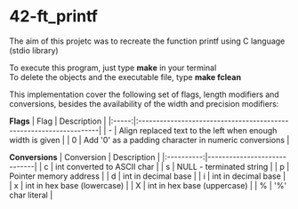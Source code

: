 # 42-ft_printf

The aim of this projetc was to recreate the function printf using C language (stdio library)

To execute this program, just type **make** in your terminal  
To delete the objects and the executable file, type **make fclean**   


This implementation cover the following set of flags, length modifiers and conversions, besides the availability of the width and precision modifiers:

**Flags**
|  Flag |                             Description                            |
|:-----:|:-------------------------------------------------------------------|
|   -   | Align replaced text to the left when enough width is given         |
|   0   | Add '0' as a padding character in numeric conversions              |

**Conversions**
| Conversion | Description                 |
|:----------:|-----------------------------|
|      c     | int converted to ASCII char |
|      s     | NULL - terminated string    |
|      p     | Pointer memory address      |
|      d     | int in decimal base         |
|      i     | int in decimal base         |
|      x     | int in hex base (lowercase) |
|      X     | int in hex base (uppercase) |
|      %     | '%' char literal            |
